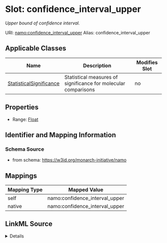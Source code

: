 

# Slot: confidence_interval_upper 


_Upper bound of confidence interval._





URI: [namo:confidence_interval_upper](https://w3id.org/monarch-initiative/namo/confidence_interval_upper)
Alias: confidence_interval_upper

<!-- no inheritance hierarchy -->





## Applicable Classes

| Name | Description | Modifies Slot |
| --- | --- | --- |
| [StatisticalSignificance](StatisticalSignificance.md) | Statistical measures of significance for molecular comparisons |  no  |






## Properties

* Range: [Float](Float.md)




## Identifier and Mapping Information






### Schema Source


* from schema: https://w3id.org/monarch-initiative/namo




## Mappings

| Mapping Type | Mapped Value |
| ---  | ---  |
| self | namo:confidence_interval_upper |
| native | namo:confidence_interval_upper |




## LinkML Source

<details>
```yaml
name: confidence_interval_upper
description: Upper bound of confidence interval.
from_schema: https://w3id.org/monarch-initiative/namo
rank: 1000
alias: confidence_interval_upper
owner: StatisticalSignificance
domain_of:
- StatisticalSignificance
range: float

```
</details>